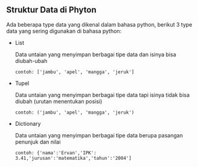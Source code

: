 ## Struktur Data di Phyton
Ada beberapa type data yang dikenal dalam bahasa python, berikut 3 type data yang sering digunakan di bahasa python:

* List
  
  Data untaian yang menyimpan berbagai tipe data dan isinya bisa diubah-ubah
  ```
  contoh: ['jambu', 'apel', 'mangga', 'jeruk']
  ```
* Tupel
  
  Data untaian yang menyimpan berbagai tipe data tapi isinya tidak bisa diubah (urutan menentukan posisi)
  ```
  contoh: ('jambu', 'apel', 'mangga', 'jeruk')
  ```
* Dictionary
  
  Data untaian yang menyimpan berbagai tipe data berupa pasangan penunjuk dan nilai
  ```
  contoh: {'nama':'Ervan','IPK': 3.41,'jurusan':'matematika','tahun':'2004']
  ```
